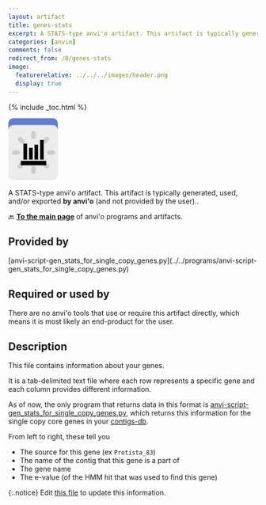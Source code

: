 ```yaml
---
layout: artifact
title: genes-stats
excerpt: A STATS-type anvi'o artifact. This artifact is typically generated, used, and/or exported by anvi'o (and not provided by the user)..
categories: [anvio]
comments: false
redirect_from: /8/genes-stats
image:
  featurerelative: ../../../images/header.png
  display: true
---
```



{% include _toc.html %}


<img src="../../images/icons/STATS.png" alt="STATS" style="width:100px; border:none" />

A STATS-type anvi'o artifact. This artifact is typically generated, used, and/or exported **by anvi'o** (and not provided by the user)..

🔙 **[To the main page](../../)** of anvi'o programs and artifacts.

## Provided by


<p style="text-align: left" markdown="1"><span class="artifact-p">[anvi-script-gen_stats_for_single_copy_genes.py](../../programs/anvi-script-gen_stats_for_single_copy_genes.py)</span></p>


## Required or used by


There are no anvi'o tools that use or require this artifact directly, which means it is most likely an end-product for the user.


## Description

This file contains information about your genes. 

It is a tab-delimited text file where each row represents a specific gene and each column provides different information. 

As of now, the only program that returns data in this format is <span class="artifact-p">[anvi-script-gen_stats_for_single_copy_genes.py](/help/8/programs/anvi-script-gen_stats_for_single_copy_genes.py)</span>, which returns this information for the single copy core genes in your <span class="artifact-n">[contigs-db](/help/8/artifacts/contigs-db)</span>. 

From left to right, these tell you 
* The source for this gene (ex `Protista_83`)
* The name of the contig that this gene is a part of
* The gene name 
* The e-value (of the HMM hit that was used to find this gene)


{:.notice}
Edit [this file](https://github.com/merenlab/anvio/tree/master/anvio/docs/artifacts/genes-stats.md) to update this information.

